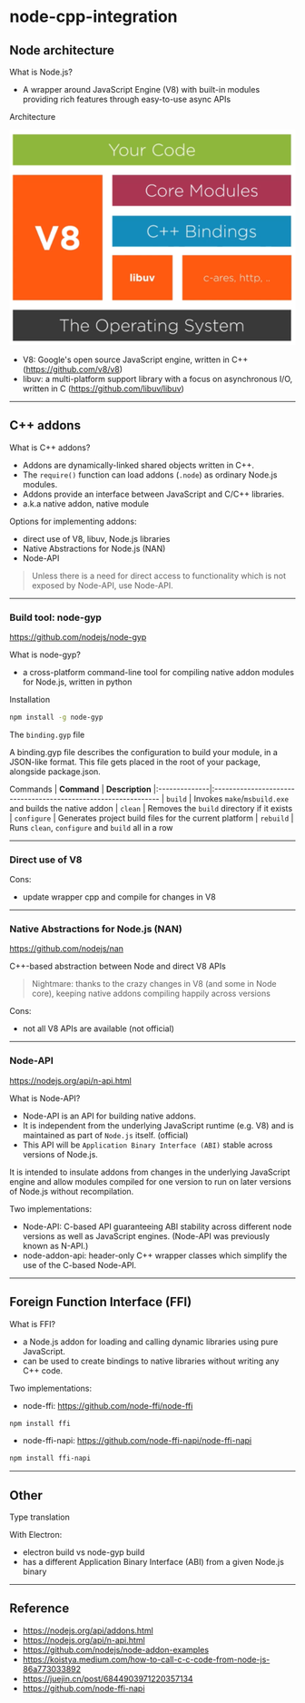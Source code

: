 # node-cpp-integration

## Node architecture
What is Node.js?
- A wrapper around JavaScript Engine (V8) with built-in modules providing rich features through easy-to-use async APIs

Architecture

![node-architecture](./images/node-architecture.png)
- V8: Google's open source JavaScript engine, written in C++ (https://github.com/v8/v8)
- libuv: a multi-platform support library with a focus on asynchronous I/O, written in C (https://github.com/libuv/libuv)

___
## C++ addons
What is C++ addons?
- Addons are dynamically-linked shared objects written in C++. 
- The `require()` function can load addons (`.node`) as ordinary Node.js modules. 
- Addons provide an interface between JavaScript and C/C++ libraries.
- a.k.a native addon, native module

Options for implementing addons:
- direct use of V8, libuv, Node.js libraries
- Native Abstractions for Node.js (NAN)
- Node-API

> Unless there is a need for direct access to functionality which is not exposed by Node-API, use Node-API.

___
### Build tool: node-gyp
https://github.com/nodejs/node-gyp

What is node-gyp?
- a cross-platform command-line tool for compiling native addon modules for Node.js, written in python

Installation
``` bash
npm install -g node-gyp
```

The `binding.gyp` file

A binding.gyp file describes the configuration to build your module, in a JSON-like format. This file gets placed in the root of your package, alongside package.json.

Commands
| **Command**   | **Description**
|:--------------|:---------------------------------------------------------------
| `build`       | Invokes `make`/`msbuild.exe` and builds the native addon
| `clean`       | Removes the `build` directory if it exists
| `configure`   | Generates project build files for the current platform
| `rebuild`     | Runs `clean`, `configure` and `build` all in a row

___
### Direct use of V8
Cons:
- update wrapper cpp and compile for changes in V8

___
### Native Abstractions for Node.js (NAN)
https://github.com/nodejs/nan

C++-based abstraction between Node and direct V8 APIs

> Nightmare: thanks to the crazy changes in V8 (and some in Node core), keeping native addons compiling happily across versions

Cons:
- not all V8 APIs are available (not official)
___
### Node-API
https://nodejs.org/api/n-api.html

What is Node-API?

- Node-API is an API for building native addons. 
- It is independent from the underlying JavaScript runtime (e.g. V8) and is maintained as part of `Node.js` itself.  (official)
- This API will be `Application Binary Interface (ABI)` stable across versions of Node.js. 

It is intended to insulate addons from changes in the underlying JavaScript engine and allow modules compiled for one version to run on later versions of Node.js without recompilation.

Two implementations:
- Node-API: C-based API guaranteeing ABI stability across different node versions as well as JavaScript engines. (Node-API was previously known as N-API.)
- node-addon-api: header-only C++ wrapper classes which simplify the use of the C-based Node-API.

___
## Foreign Function Interface (FFI)
What is FFI?
- a Node.js addon for loading and calling dynamic libraries using pure JavaScript.
- can be used to create bindings to native libraries without writing any C++ code.

Two implementations:
- node-ffi: https://github.com/node-ffi/node-ffi
``` bash
npm install ffi
```
- node-ffi-napi: https://github.com/node-ffi-napi/node-ffi-napi
``` bash
npm install ffi-napi
```
___
## Other
Type translation

With Electron:
- electron build vs node-gyp build
- has a different Application Binary Interface (ABI) from a given Node.js binary

___
## Reference
- https://nodejs.org/api/addons.html
- https://nodejs.org/api/n-api.html
- https://github.com/nodejs/node-addon-examples
- https://koistya.medium.com/how-to-call-c-c-code-from-node-js-86a773033892
- https://juejin.cn/post/6844903971220357134
- https://github.com/node-ffi-napi


